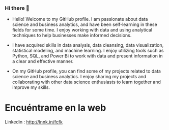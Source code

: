 ### Hi there 👋

* Hello! Welcome to my GitHub profile. I am passionate about data science and business analytics, and have been self-learning in these fields for some time. I enjoy working with data and using analytical techniques to help businesses make informed decisions.

* I have acquired skills in data analysis, data cleansing, data visualization, statistical modeling, and machine learning. I enjoy utilizing tools such as Python, SQL, and Power Bi to work with data and present information in a clear and effective manner.

* On my GitHub profile, you can find some of my projects related to data science and business analytics. I enjoy sharing my projects and collaborating with other data science enthusiasts to learn together and improve my skills.

# **Encuéntrame en la web**
Linkedin : http://lnnk.in/fcfk
 

